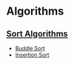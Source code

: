 # Algorithms

## [Sort Algorithms](https://zh.wikipedia.org/wiki/排序算法)
* [Buddle Sort](https://en.wikipedia.org/wiki/Bubble_sort)
* [Insertion Sort](https://zh.wikipedia.org/wiki/插入排序)
